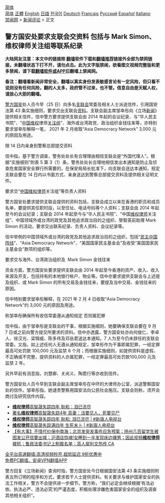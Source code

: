  <!-- 面包屑导航 --> <div class="breadcrumb"><!-- GTranslate: https://gtranslate.io/ -->  <div class="switcher notranslate">  <div class="selected">  <a href="#" onclick="return false;"> 简体</a>  </div>  <div class="option">  <a href="https://www.bannedbook.org" onclick="doGTranslate('zh-CN|zh-CN');jQuery('div.switcher div.selected a').html(jQuery(this).html());return false;" title="简体中文" class="nturl selected"> 简体</a>  <a href="https://www.bannedbook.org/zh-tw/" onclick="doGTranslate('zh-CN|zh-TW');jQuery('div.switcher div.selected a').html(jQuery(this).html());return false;" title="繁體中文" class="nturl"> 正體</a>  <a href="https://www.bannedbook.org/en/" onclick="doGTranslate('zh-CN|en');jQuery('div.switcher div.selected a').html(jQuery(this).html());return false;" title="English" class="nturl"> English</a>  <a href="https://www.bannedbook.org/ja/" onclick="doGTranslate('zh-CN|ja');jQuery('div.switcher div.selected a').html(jQuery(this).html());return false;" title="日本語" class="nturl"> 日語</a>  <a href="https://www.bannedbook.org/ko/" onclick="doGTranslate('zh-CN|ko');jQuery('div.switcher div.selected a').html(jQuery(this).html());return false;" title="한국어" class="nturl"> 한국어</a>  <a href="https://www.bannedbook.org/de/" onclick="doGTranslate('zh-CN|de');jQuery('div.switcher div.selected a').html(jQuery(this).html());return false;" title="Deutsch" class="nturl"> Deutsch</a>  <a href="https://www.bannedbook.org/fr/" onclick="doGTranslate('zh-CN|fr');jQuery('div.switcher div.selected a').html(jQuery(this).html());return false;" title="Français" class="nturl"> Français</a>  <a href="https://www.bannedbook.org/ru/" onclick="doGTranslate('zh-CN|ru');jQuery('div.switcher div.selected a').html(jQuery(this).html());return false;" title="Русский" class="nturl"> Русский</a>  <a href="https://www.bannedbook.org/es/" onclick="doGTranslate('zh-CN|es');jQuery('div.switcher div.selected a').html(jQuery(this).html());return false;" title="Español" class="nturl"> Español</a>  <a href="https://www.bannedbook.org/it/" onclick="doGTranslate('zh-CN|it');jQuery('div.switcher div.selected a').html(jQuery(this).html());return false;" title="Italiano" class="nturl"> Italiano</a>  </div>  </div>      <div class='breadcrumb-sub'><!-- Breadcrumb NavXT 6.3.0 --> <a href="https://www.bannedbook.org/" class="home">禁闻网</a> &gt; <a href="https://www.bannedbook.org/bnews/comments/" class="category">新闻评论</a> &gt; 正文</div></div><h2>警方国安处要求支联会交资料 包括与 Mark Simon、维权律师关注组等联系纪录</h2> <p class="notice"><b>大陆网友注意：本文中的链接除 <a href="https://github.com/bannedbook/fanqiang" >翻墙</a>软件下载和<a href="https://github.com/killgcd/justmysocks/blob/master/README.md">翻墙推荐</a>链接外全部为禁网链接，未翻墙状态下打不开，请勿点击。此为文字版禁闻，欲看图文视频完整版和更多禁闻，请下载<a href="https://github.com/bannedbook/fanqiang">翻墙软件或APP</a>后翻墙上禁闻网。</p><p>备注：翻墙看新闻非常安全，翻墙以真实身份发表敏感言论有一定风险，但只看不说则没有任何风险，翻的人太多，政府管不过来，也不管。信息自由是天赋人权，请放心大胆的翻墙。</b></p>  <div class="entry">  <p><a href="https://www.bannedbook.org/bnews/tag/%e8%ad%a6%e6%96%b9/" class="st_tag internal_tag" rel="tag" title="标签 警方 下的日志">警方</a><a href="https://www.bannedbook.org/bnews/tag/%E5%9B%BD%E5%AE%89/" class="st_tag internal_tag" rel="tag" title="标签 国安 下的日志">国安</a>处人员今早（25 日）向多名<a href="https://www.bannedbook.org/bnews/tag/%e6%94%af%e8%81%94%e4%bc%9a/" class="st_tag internal_tag" rel="tag" title="标签 支联会 下的日志">支联会</a>常委及相关人士派送信件，引用国安法第 43 条实施细则，要求交出支联会<a href="https://www.bannedbook.org/bnews/tag/%E8%B5%84%E6%96%99/" class="st_tag internal_tag" rel="tag" title="标签 资料 下的日志">资料</a>。支联会副主席邹幸彤向《立场<span class='wp_keywordlink_affiliate'><a href="https://www.bannedbook.org/" title="新闻">新闻</a></span>》提供相关信件，信中警方要求提供支联会由 2014 年起的会议纪录、与“华人民主书院”、“<span class='wp_keywordlink_affiliate'><a href="https://www.bannedbook.org/" title="中国" target="_blank">中国</a></span><span class='wp_keywordlink_affiliate'><a href="https://www.bannedbook.org/bnews/weiquan/" title="维权" target="_blank">维权</a></span>律师<a href="https://www.bannedbook.org/bnews/tag/%E5%85%B3%E6%B3%A8%E7%BB%84/" class="st_tag internal_tag" rel="tag" title="标签 关注组 下的日志">关注组</a>”、海外或台湾政党、政治组织金钱往来等，亦特别要求邹幸彤解释一笔， 2021 年 2 月收取“Asia Democracy Network” 3,000 元的原因及用途。</p> <p>限 14 日内亲身到警察总部提交资料</p> <p>信中指，基于警方调查，警务处处长有合理理由相信支联会是“外国代理人”。根据“实施细则”附表 5 第 3（1）条，警务处处长合理地相信发出本通知是防止及侦查危害国家安全罪行所需要的，在保安局局长批准下，向支联会送达本通知，规定支联会要在 14 日内以书面方式、亲身送达到警察总部提交资料及提供相关证明文件。</p>  <p>要求交“<a href="https://www.bannedbook.org/bnews/tag/%E4%B8%AD%E5%9B%BD/" class="st_tag internal_tag" rel="tag" title="标签 中国 下的日志">中国</a><span class='wp_keywordlink'><a href="https://www.bannedbook.org/forum16/" title="维权律师 法律维权" target="_blank">维权律师</a></span>关注组”等负责人资料</p> <p>警方国安处要求提供支联会提供的资料包括，支联会成立以来在香港的职员和成员名单，要提供其任职时段，以至住址、电话号码等个人资料；支联会由 2014 年起至今的会议纪录；支联会 2014 年起至今与“华人民主书院”、“中国<a href="https://www.bannedbook.org/bnews/tag/%e7%bb%b4%e6%9d%83%e5%be%8b%e5%b8%88/" class="st_tag internal_tag" rel="tag" title="标签 维权律师 下的日志">维权律师</a>关注组”、中国领域外或台湾的政党及其他追求政治目的之组织、黎智英前助理 Mark Simon 的活动，要求交出联系纪录、负责人资料、会议纪录等。</p> <p>信中举例的中国领域外或台湾的政党及其他追求政治目的之组织，包括“<span class='wp_keywordlink'><a href="https://www.bannedbook.org/forum53/topic3825.html" title="民主中国阵线" target="_blank">民主中国阵线</a></span>”、“Asia Democracy Network”、“美国国家民主基金会”及收受“美国国家民主基金会”款项的组织等。</p>  <p>要求交与海外、台湾政治组织及  Mark Simon 金钱往来</p> <p>资金方面，警方国安处要求提供支联会由 2014 年起至今香港的资产、收入、收入来源及开支，包括持有的本地银行帐户、物业等。信中亦要求提供支联会与上述提及组织、或 Mark Simon 的所有交易及金钱往来，要提及当中交易、金钱往来的原因。</p> <p>信中特别要求邹幸彤解释，在 2021 年 2 月 4 日收取“Asia Democracy Network”约 3,000 元的原因及用途。</p>  <p>称邹幸彤确保所有收信常委遵从通知规定 否则属犯罪</p> <p>信中指，由于邹幸彤是支联会的干事，根据实施细则，她要确保支联会要在 9 月 7 日或之前向警方提交所要求的资料。信中亦透露，警方国安处亦向何俊仁、李卓人、徐汉光、梁锦威、陈多伟及邓岳君送达本通知。7 人为至今仍未辞任的支联会常委。又指，如上述任何人无遵从通知规定，邹幸彤作为干事即属犯罪，一经定罪最高可处罚款 100,000 元及监禁 6 个月；而根据实施细则，如提供资料是虚假、不正确或不完整，提供资料的人亦属犯罪，一经定罪最高可处罚款100,000 元及监禁 2 年。</p> <p>另外早前有消息指，刘慧卿、关尚义、陶君行等亦收到信件。</p>  <p>警方国安处人员今早到支联会副主席邹幸彤在中环的大律师办公室，派送警察国安处的信件。邹幸彤指，她谴责警察用国安法向公民社会施压。支联会则称，须开会商讨及研究信件内容。</p> <ul class='op-related-articles' title='相关阅读'> <li><a href='https://www.bannedbook.org/bnews/taiwannews/20210815/1606549.html' target='_blank'><b>维权律师</b>高智晟失踪四年 耿和：泪已流尽</a></li> <li><a href='https://www.bannedbook.org/bnews/headline/20210815/1606444.html' target='_blank'>著名<b>维权律师</b>高智晟失踪4年 高妻：活要见人，死要见尸</a></li> <li><a href='https://www.bannedbook.org/bnews/bannedvideo/20210814/1606053.html' target='_blank'><b>维权律师</b>高智晟失踪四年 耿和: 泪已流尽 | #新唐人电视台</a></li> <li><a href='https://www.bannedbook.org/bnews/bannedvideo/20210814/1606049.html' target='_blank'><b>维权律师</b>高智晟失踪满四年 生死未卜 | #新唐人电视台</a></li> <li><a href='https://www.bannedbook.org/bnews/bannedvideo/20210808/1602332.html' target='_blank'>【有大事】不惜代价保中南海；北京发突发事件应急预案；扬州几百留学生被困发公开信要出城；沪酒店惊魂!女睡到一半发现床边裸男；因此视频<b>维权律师</b>被抓；鲁政法委书记上制裁名单；高人犀利文热传 CA</a></li> </ul> <p class="texttj"> <a href="https://github.com/bannedbook/fanqiang/wiki/V2ray%E6%9C%BA%E5%9C%BA" target="_blank">全平台高速翻墙:高清视频秒开,超低延迟,9折优惠中</a><br/> <a href="https://github.com/bannedbook/fanqiang/wiki/%E7%A6%81%E9%97%BB%E7%BD%91%E5%AE%89%E5%8D%93%E7%BF%BB%E5%A2%99%E6%96%B0%E9%97%BBAPP" target="_blank">免费PC翻墙、安卓VPN翻墙APP</a></p><p>警方回复《立场新闻》查询时指，警方国安处今日根据国安法第 43 条实施细则附表五所订明的程序和方式，要求若干人士提供资料。有关要求与维护国家安全的执法工作相关，警方不会提供进一步细节。警方称，“我们必定会继续根据‘有法必依、执法必严、违法必究’的严谨态度，积极处理涉嫌危害国家安全的组织及调查其他相关组织”。</p><a name='sharetosocial'></a>  <div style="margin-bottom:5px;padding-bottom:5px;clear:both"> <div id="archive-pix-1" class="banner-ads"> <!-- AuctionX Display platform tag START --> <div id="26318x728x90x621x_ADSLOT2" clicktrack="%%CLICK_URL_ESC%%"></div> <!-- AuctionX Display platform tag END --> </div> <div id="archive-pix-2" class="banner-ads"> <!-- AuctionX Display platform tag START --> <div id="26315x300x250x621x_ADSLOT2" clicktrack="%%CLICK_URL_ESC%%"></div> <!-- AuctionX Display platform tag END --> </div> </div>  <div id="archive-pix-1" class="banner-ads"> <!-- AuctionX Display platform tag START --> <div id="26318x728x90x621x_ADSLOT3" clicktrack="%%CLICK_URL_ESC%%"></div> <!-- AuctionX Display platform tag END --> </div> </div><!--END ENTRY--> 